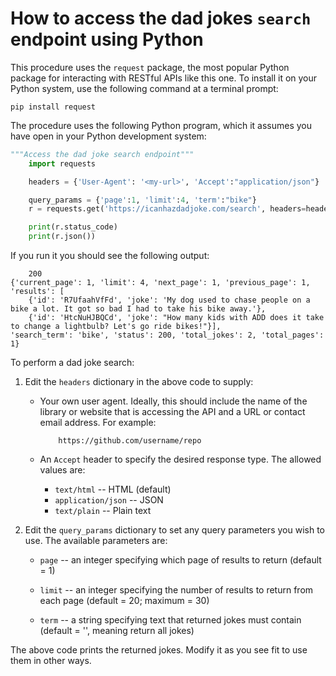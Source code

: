 # How to access the dad jokes `search` endpoint using Python

This procedure uses the `request` package, the most popular Python package for interacting with RESTful APIs like this one. To install it on your Python system, use the following command at a terminal prompt:

    pip install request

The procedure uses the following Python program, which it assumes you have open in your Python development system:

```python
"""Access the dad joke search endpoint"""
    import requests

    headers = {'User-Agent': '<my-url>', 'Accept':"application/json"}

    query_params = {'page':1, 'limit':4, 'term':"bike"}
    r = requests.get('https://icanhazdadjoke.com/search', headers=headers,  params=query_params)

    print(r.status_code)
    print(r.json())
```
If you run it you should see the following output:
```
    200
{'current_page': 1, 'limit': 4, 'next_page': 1, 'previous_page': 1, 
'results': [
    {'id': 'R7UfaahVfFd', 'joke': 'My dog used to chase people on a bike a lot. It got so bad I had to take his bike away.'}, 
    {'id': 'HtcNuHJBQCd', 'joke': "How many kids with ADD does it take to change a lightbulb? Let's go ride bikes!"}], 
'search_term': 'bike', 'status': 200, 'total_jokes': 2, 'total_pages': 1}
```

To perform a dad joke search:

1. Edit the `headers` dictionary in the above code to supply:

   * Your own user agent.
     Ideally, this should include the name of the library or website that is accessing the API and a URL or contact email address. For example:

        ```
            https://github.com/username/repo
        ```

   * An `Accept` header to specify the desired response type. The allowed values are:
     
     - `text/html` -- HTML (default)
     - `application/json`  -- JSON
     - `text/plain`  -- Plain text

2. Edit the `query_params` dictionary to set any query parameters you wish to use. The available parameters are:

   * `page` -- an integer specifying which page of results to return (default = 1)

   * `limit` -- an integer specifying the number of results to return from each page (default = 20; maximum = 30)

   * `term` -- a string specifying text that returned jokes must contain (default = '', meaning return all jokes)

The above code prints the returned jokes. Modify it as you see fit to use them in other ways.